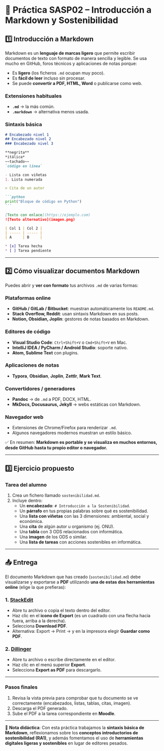 # 🌱 Práctica SASP02 – Introducción a Markdown y Sostenibilidad

## 1️⃣ Introducción a Markdown

Markdown es un **lenguaje de marcas ligero** que permite escribir documentos de texto con formato de manera sencilla y legible. Se usa mucho en GitHub, foros técnicos y aplicaciones de notas porque:

* Es **ligero** (los ficheros `.md` ocupan muy poco).
* Es **fácil de leer** incluso sin procesar.
* Se puede **convertir a PDF, HTML, Word** o publicarse como web.

### Extensiones habituales

* **`.md`** → la más común.
* **`.markdown`** → alternativa menos usada.

### Sintaxis básica

````md
# Encabezado nivel 1
## Encabezado nivel 2
### Encabezado nivel 3

**negrita**  
*itálica*  
~~tachado~~  
`código en línea`

- Lista con viñetas
1. Lista numerada

> Cita de un autor

```python
print("Bloque de código en Python")
```

[Texto con enlace](https://ejemplo.com)
![Texto alternativo](imagen.png)

| Col 1 | Col 2 |
| ----- | ----- |
| A     | B     |

* [x] Tarea hecha
* [ ] Tarea pendiente

````

---

## 2️⃣ Cómo visualizar documentos Markdown  
Puedes abrir y **ver con formato** tus archivos `.md` de varias formas:  

### Plataformas online
- **GitHub / GitLab / Bitbucket**: muestran automáticamente los `README.md`.  
- **Stack Overflow, Reddit**: usan sintaxis Markdown en sus posts.  
- **Notion, Obsidian, Joplin**: gestores de notas basados en Markdown.  

### Editores de código
- **Visual Studio Code**: `Ctrl+Shift+V` o `Cmd+Shift+V` en Mac.  
- **IntelliJ IDEA / PyCharm / Android Studio**: soporte nativo.  
- **Atom, Sublime Text** con plugins.  

### Aplicaciones de notas
- **Typora**, **Obsidian**, **Joplin**, **Zettlr**, **Mark Text**.  

### Convertidores / generadores
- **Pandoc** → de `.md` a PDF, DOCX, HTML.  
- **MkDocs, Docusaurus, Jekyll** → webs estáticas con Markdown.  

### Navegador web
- Extensiones de Chrome/Firefox para renderizar `.md`.  
- Algunos navegadores modernos muestran un estilo básico.  

✅ En resumen: **Markdown es portable y se visualiza en muchos entornos, desde GitHub hasta tu propio editor o navegador.**

---

## 3️⃣ Ejercicio propuesto  

### Tarea del alumno
1. Crea un fichero llamado `sostenibilidad.md`.  
2. Incluye dentro:  
   - Un **encabezado**: `# Introducción a la Sostenibilidad`.  
   - Un **párrafo** en tus propias palabras sobre qué es sostenibilidad.  
   - Una **lista con viñetas** con las 3 dimensiones: ambiental, social y económica.  
   - Una **cita** de algún autor u organismo (ej. ONU).  
   - Una **tabla** con 3 ODS relacionados con informática.  
   - Una **imagen** de los ODS o similar.  
   - Una **lista de tareas** con acciones sostenibles en informática.  

---

## 📤 Entrega

El documento Markdown que has creado (`sostenibilidad.md`) debe visualizarse y exportarse a **PDF** utilizando **una de estas dos herramientas online** (elige la que prefieras):

### 1. [StackEdit](https://stackedit.io)

* Abre tu archivo o copia el texto dentro del editor.
* Haz clic en el **icono de Export** (es un cuadrado con una flecha hacia fuera, arriba a la derecha).
* Selecciona **Download PDF**.
* Alternativa: Export → Print → y en la impresora elegir **Guardar como PDF**.

### 2. [Dillinger](https://dillinger.io)

* Abre tu archivo o escribe directamente en el editor.
* Haz clic en el menú superior **Export**.
* Selecciona **Export as PDF** para descargarlo.

---

### Pasos finales

1. Revisa la vista previa para comprobar que tu documento se ve correctamente (encabezados, listas, tablas, citas, imagen).
2. Descarga el PDF generado.
3. Sube el PDF a la tarea correspondiente en **Moodle**.

---

📌 **Nota didáctica**:
Con esta práctica trabajamos la **sintaxis básica de Markdown**, reflexionamos sobre los **conceptos introductorios de sostenibilidad (RA1)**, y además fomentamos el uso de **herramientas digitales ligeras y sostenibles** en lugar de editores pesados.


